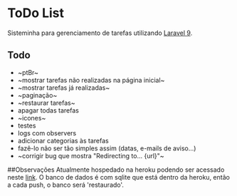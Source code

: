 # ToDo List
Sisteminha para gerenciamento de tarefas utilizando [Laravel 9](https://laravel.com/docs/9.x/releases).

## Todo
- ~ptBr~
- ~mostrar tarefas não realizadas na página inicial~
- ~mostrar tarefas já realizadas~
- ~paginação~
- ~restaurar tarefas~
- apagar todas tarefas
- ~icones~
- testes
- logs com observers
- adicionar categorias às tarefas
- fazê-lo não ser tão simples assim (datas, e-mails de aviso...)
- ~corrigir bug que mostra "Redirecting to... {url}"~

##Observações
Atualmente hospedado na heroku podendo ser acessado neste [link](http://lista-de-tarefas-rmn.herokuapp.com/).
O banco de dados é com sqlite que está dentro da heroku, então a cada push, o banco será 'restaurado'.
